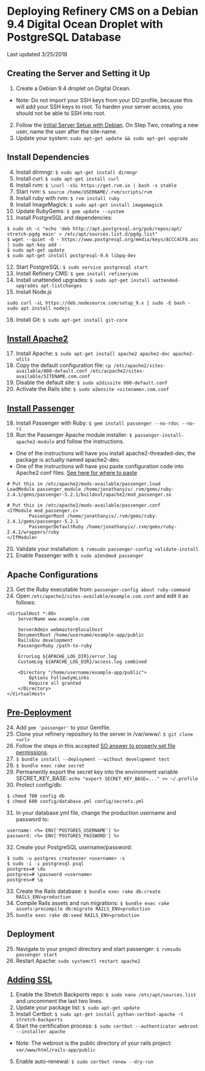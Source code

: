 # Deploying Refinery CMS on a Debian 9.4 Digital Ocean Droplet with PostgreSQL Database
Last updated 3/25/2018

## Creating the Server and Setting it Up
1. Create a Debian 9.4 droplet on Digital Ocean.
  * Note: Do not import your SSH keys from your DO profile, because this will add your SSH keys to root. To harden your server access, you should not be able to SSH into root.
2. Follow the [Initial Server Setup with Debian](https://www.digitalocean.com/community/tutorials/initial-server-setup-with-debian-8). On Step Two, creating a new user, name the user after the site-name.
3. Update your system: `sudo apt-get update && sudo apt-get upgrade`

## Install Dependencies
4. Install dirmngr: `$ sudo apt-get install dirmngr`
5. Install curl: `$ sudo apt-get install curl`
6. Install rvm: `$ \curl -sSL https://get.rvm.io | bash -s stable`
7. Start rvm: `$ source /home/USERNAME/.rvm/scripts/rvm`
8. Install ruby with rvm: `$ rvm install ruby`
9. Install ImageMagick: `$ sudo apt-get install imagemagick`
10. Update RubyGems: `$ gem update --system`
11. Install PostgreSQL and dependencies:
```
$ sudo sh -c "echo 'deb http://apt.postgresql.org/pub/repos/apt/ stretch-pgdg main' > /etc/apt/sources.list.d/pgdg.list"
$ wget --quiet -O - https://www.postgresql.org/media/keys/ACCC4CF8.asc | sudo apt-key add -
$ sudo apt-get update
$ sudo apt-get install postgresql-9.6 libpq-dev
```
12. Start PostgreSQL: `$ sudo service postgresql start`
13. Install Refinery CMS: `$ gem install refinerycms`
14. Install unattended upgrades: `$ sudo apt-get install uattended-upgrades apt-listchanges`
15. Install Node.js
```
sudo curl -sL https://deb.nodesource.com/setup_9.x | sudo -E bash -
sudo apt install nodejs
```
16. Install Git: `$ sudo apt-get install git-core`

## [Install Apache2](https://linode.com/docs/development/ror/ruby-on-rails-apache-debian/)
17. Install Apache: `$ sudo apt-get install apache2 apache2-doc apache2-utils`
18. Copy the default configuration file: `cp /etc/apache2/sites-available/000-default.conf /etc/acpache2/sites-available/SITENAME.com.conf`
19. Disable the default site: `$ sudo a2dissite 000-default.conf`
25. Activate the Rails site: `$ sudo a2ensite <sitename>.com.conf`
## [Install Passenger](https://www.phusionpassenger.com/library/install/apache/install/oss/rubygems_rvm/)
18. Install Passenger with Ruby: `$ gem install passenger --no-rdoc --no-ri`
19. Run the Passenger Apache module installer: `$ passenger-install-apache2-module` and follow the instructions.
  * One of the instructions will have you install apache2-threaded-dev, the package is actually named apache2-dev.
  * One of the instructions will have you paste configuration code into Apache2 conf files. [See here for where to paste](https://www.phusionpassenger.com/library/install/apache/working_with_the_apache_config_file.html)
```
# Put this in /etc/apache2/mods-available/passenger.load
LoadModule passenger_module /home/jonathanyiv/.rvm/gems/ruby-2.4.1/gems/passenger-5.2.1/buildout/apache2/mod_passenger.so
```
```
# Put this in /etc/apache2/mods-available/passenger.conf
<IfModule mod_passenger.c>
        PassengerRoot /home/jonathanyiv/.rvm/gems/ruby-2.4.1/gems/passenger-5.2.1
        PassengerDefaultRuby /home/jonathanyiv/.rvm/gems/ruby-2.4.1/wrappers/ruby
</IfModule>
```
20. Validate your installation: `$ rvmsudo passenger-config validate-install`
21. Enable Passenger with `$ sudo a2endmod passenger`

## Apache Configurations
23. Get the Ruby executable from: `passenger-config about ruby-command`
24. Open `/etc/apache2/sites-available/example.com.conf` and edit it as follows:
```
<VirtualHost *:80>
    ServerName www.example.com

    ServerAdmin webmaster@localhost
    DocumentRoot /home/username/example-app/public
    RailsEnv development
    PassengerRuby /path-to-ruby

    ErrorLog ${APACHE_LOG_DIR}/error.log
    CustomLog ${APACHE_LOG_DIR}/access.log combined

    <Directory "/home/username/example-app/public">
        Options FollowSymLinks
        Require all granted
    </Directory>
</VirtualHost>
```

## [Pre-Deployment](https://www.phusionpassenger.com/library/walkthroughs/deploy/ruby/ownserver/standalone/oss/deploy_app_main.html)
24. Add `gem 'passenger'` to your Gemfile.
21. Clone your refinery repository to the server in /var/www/: `$ git clone <url>`
22. Follow the steps in this accepted [SO answer to properly set file permissions](https://askubuntu.com/questions/767504/permissions-problems-with-var-www-html-and-my-own-home-directory-for-a-website).
27. `$ bundle install --deployment --without development test`
28. `$ bundle exec rake secret`
29. Permanently export the secret key into the environment variable SECRET_KEY_BASE: `echo "export SECRET_KEY_BASE=..." >> ~/.profile`
30. Protect config/db:
```
$ chmod 700 config db
$ chmod 600 config/database.yml config/secrets.yml
```
31. In your database.yml file, change the production username and password to:
```
username: <%= ENV['POSTGRES_USERNAME'] %>
password: <%= ENV['POSTGRES_PASSWORD'] %>
```
32. Create your PostgreSQL username/password:
```
$ sudo -u postgres createuser <username> -s
$ sudo -i -i postgresql psql
postgres=# \du
postgres=# \password <username>
postgres=# \q
```
33. Create the Rails database: `$ bundle exec rake db:create RAILS_ENV=production`
34. Compile Rails assets and run migrations: `$ bundle exec rake assets:precompile db:migrate RAILS_ENV=production`
24. `bundle exec rake db:seed RAILS_ENV=production`

## Deployment
25. Navigate to your project directory and start passenger: `$ rvmsudo passenger start`
26. Restart Apache: `sudo systemctl restart apache2`

## [Adding SSL](https://certbot.eff.org/lets-encrypt/debianstretch-apache)
1. Enable the Stretch Backports repo: `$ sudo nano /etc/apt/sources.list` and uncomment the last two lines.
2. Update your package list: `$ sudo apt-get update`
3. Install Certbot: `$ sudo apt-get install python-certbot-apache -t stretch-backports`
4. Start the certification process: `$ sudo certbot --authenticator webroot --installer apache`
  * Note: The webroot is the public directory of your rails project: `var/www/html/rails-app/public`
5. Enable auto-renewal: `$ sudo certbot renew --dry-run`
